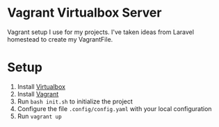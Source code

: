 # Vagrant Virtualbox Server

Vagrant setup I use for my projects. I've taken ideas from Laravel homestead to create my VagrantFile.

# Setup
1. Install [Virtualbox](https://www.virtualbox.org/wiki/Downloads)
2. Install [Vagrant](https://www.vagrantup.com/docs/installation/)
3. Run `bash init.sh` to initialize the project
4. Configure the file `.config/config.yaml` with your local configuration
5. Run `vagrant up`
